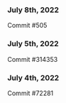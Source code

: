 ### July 8th, 2022

Commit #505

### July 5th, 2022

Commit #314353


### July 4th, 2022

Commit #72281
